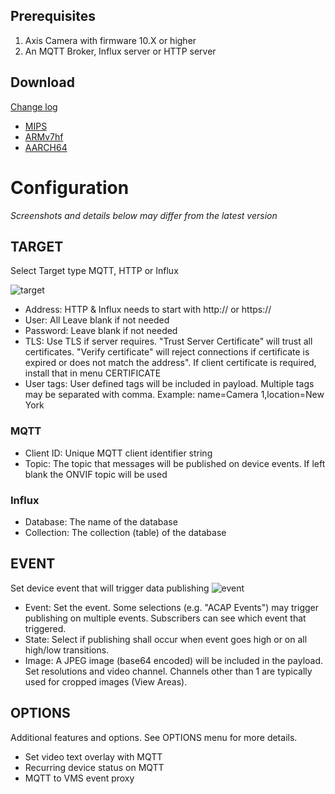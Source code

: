 
## Prerequisites
1. Axis Camera with firmware 10.X or higher
2. An MQTT Broker, Influx server or HTTP server

## Download
[Change log](https://github.com/aintegration/acaps/blob/master/Publisher/files/README.md)

- [MIPS](https://github.com/aintegration/acaps/raw/master/Publisher/files/Axis_Publisher_2_3_3_mipsisa32r2el.eap)
- [ARMv7hf](https://github.com/aintegration/acaps/raw/master/Publisher/files/Axis_Publisher_2_3_3_armv7hf.eap)
- [AARCH64](https://github.com/aintegration/acaps/raw/master/Publisher/files/Axis_Publisher_2_3_3_aarch64.eap)

# Configuration
*Screenshots and details below may differ from the latest version*

## TARGET
Select Target type MQTT, HTTP or Influx

![target](pictures/target2.PNG)


* Address: HTTP & Influx needs to start with http:// or https://
* User: All	Leave blank if not needed
* Password: Leave blank if not needed
* TLS: Use TLS if server requires. "Trust Server Certificate" will trust all certificates. "Verify certificate" will reject connections if certificate is expired or does not match the address".  If client certificate is required, install that in menu CERTIFICATE
* User tags: User defined tags will be included in payload. Multiple tags may be separated with comma. Example: name=Camera 1,location=New York

### MQTT
* Client ID: Unique MQTT client identifier string
* Topic: The topic that messages will be published on device events. If left blank the ONVIF topic will be used 

### Influx
* Database: The name of the database
* Collection: The collection (table) of the database

## EVENT
Set device event that will trigger data publishing
![event](pictures/event2.PNG)

* Event: Set the event. Some selections (e.g. "ACAP Events") may trigger publishing on multiple events.  Subscribers can see which event that triggered.
* State: Select if publishing shall occur when event goes high or on all high/low transitions.
* Image: A JPEG image (base64 encoded) will be included in the payload. Set resolutions and video channel. Channels other than 1 are typically used for cropped images (View Areas).

## OPTIONS
Additional features and options.  See OPTIONS menu for more details.
* Set video text overlay with MQTT
* Recurring device status on MQTT
* MQTT to VMS event proxy
